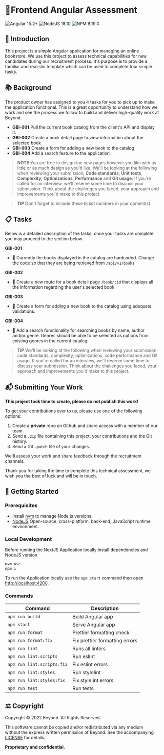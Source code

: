 # 🔮Frontend Angular Assessment

![Angular 15.2+](https://img.shields.io/badge/Angular-15.2+-EC1C24?style=flat-square&logo=angular&logoColor=EC1C24)
![NodeJS 18.10](https://img.shields.io/badge/NodeJS-18.10+-green?style=flat-square)
![NPM 8.19.0](https://img.shields.io/badge/NPM-8.19.0+-red?style=flat-square)

## 📢 Introduction

This project is a simple Angular application for managing an online bookstore. We use
this project to assess technical capabilities for new candidates during our
recruitment process. It's purpose is to provide a familiar and realistic
template which can be used to complete four simple tasks.

## 📚 Background

The product owner has assigned to you 4 tasks for you to pick up to make the
application functional. This is a great opportunity to understand how we work
and see the process we follow to build and deliver high-quality work at Beyond.

- **GBI-001** Pull the current book catalog from the client's API and display it.
- **GBI-002** Create a book detail page to view information about the selected book
- **GBI-003** Create a form for adding a new book to the catalog
- **GBI-004** Add a search feature to the application

> **NOTE** You are free to design the new pages however you like with as little or
> as much design as you'd like. We'll be looking at the following when reviewing
> your submission; **Code standards**, **Unit tests**, **Complexity**, **Optimizations**,
> **Performance** and **Git usage**. If you're called for an interview, we'll reserve
> some time to discuss your submission. Think about the challenges you faced,
> your approach and improvements you'd make to this project.

> **TIP** Don't forget to include these ticket numbers in your commit(s).

## 📋 Tasks

Below is a detailed description of the tasks, once your tasks are complete you
may proceed to the section below.

**GBI-001**

- 🔲 Currently the books displayed in the catalog are hardcoded. Change the code
  so that they are being retrieved from `/api/v1/books`

**GBI-002**

- 🔲 Create a new route for a book detail page `/book/:id` that displays all the
  information regarding the user's selected book.

**GBI-003**

- 🔲 Create a form for adding a new book to the catalog using adequate
  validations.

**GBI-004**

- 🔲 Add a search functionality for searching books by name, author and/or genre.
  Genres should be able to be selected as options from existing genres in the
  current catalog.

> **TIP** We'll be looking at the following when reviewing your submission;
> code standards, complexity, optimizations, code performance and Git usage. If
> you're called for an interview, we'll reserve some time to discuss your
> submission. Think about the challenges you faced, your approach and
> improvements you'd make to this project.

## 📬 Submitting Your Work

**This project took time to create, please do not publish this work!**

To get your contributions over to us, please use one of the following options:

1. Create a **private** repo on Github and share access with a member of our
   team.
2. Send a `.zip` file containing this project, your contributions and the Git
   history.
3. Send a Git `.patch` file of your changes.

We'll assess your work and share feedback through the recruitment channels.

Thank you for taking the time to complete this technical assessment, we wish
you the best of luck and will be in touch.

## 🧭 Getting Started

### Prerequisites

- Install [nvm][nvm] to manage Node.js versions.
- [NodeJS] Open-source, cross-platform, back-end, JavaScript runtime environment.

[nvm]: https://github.com/nvm-sh/nvm
[nodejs]: https://nodejs.org/en/about/

### Local Development

Before running the NextJS Application locally install dependencies and NodeJS version.

```bash
nvm use
npm i
```

To run the Application locally use the `npm start` command then open [http://localhost:4200](http://localhost:4200).

### Commands

| Command                     | Description                                |
| --------------------------- | ------------------------------------------ |
| `npm run build`             | Build Angular app                          |
| `npm start`                 | Serve Angular app                          |
| `npm run format`            | Prettier formatting check                  |
| `npm run format:fix`        | Fix prettier formatting errors             |
| `npm run lint`              | Runs all linters                           |
| `npm run lint:scripts`      | Run eslint                                 |
| `npm run lint:scripts:fix`  | Fix eslint errors                          |
| `npm run lint:styles`       | Run stylelint                              |
| `npm run lint:styles:fix`   | Fix stylelint errors                       |
| `npm run test`              | Run tests                                  |

## ⚖️ Copyright

Copyright © 2022 Beyond. All Rights Reserved.

This software cannot be copied and/or redistributed via any medium without the
express written permission of Beyond. See the accompanying [LICENSE] for
details.

**Proprietary and confidential.**

[license]: LICENSE
